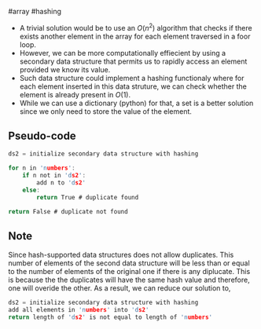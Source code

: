 #array #hashing
- A trivial solution would be to use an $O(n^2)$ algorithm that checks if there exists another element in the array for each element traversed in a foor loop.
- However, we can be more computationally effiecient by using a secondary data structure that permits us to rapidly access an element provided we know its value.
- Such data structure could implement a hashing functionaly where for each element inserted in this data struture, we can check whether the element is already present in $O(1)$.
- While we can use a dictionary (python) for that, a set is a better solution since we only need to store the value of the element.

## Pseudo-code

```c
ds2 = initialize secondary data structure with hashing

for n in 'numbers':
	if n not in 'ds2':
		add n to 'ds2'
	else:
		return True # duplicate found

return False # duplicate not found
```

## Note

Since hash-supported data structures does not allow duplicates. This number of elements of the second data structure will be less than or equal to the number of elements of the original one if there is any diplucate. This is because the the duplicates will have the same hash value and therefore, one will overide the other. As a result, we can reduce our solution to,

```c 
ds2 = initialize secondary data structure with hashing
add all elements in 'numbers' into 'ds2'
return length of 'ds2' is not equal to length of 'numbers'
```